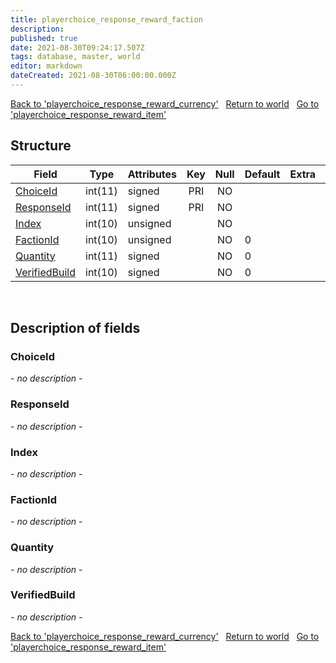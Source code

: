 ```yaml
---
title: playerchoice_response_reward_faction
description: 
published: true
date: 2021-08-30T09:24:17.507Z
tags: database, master, world
editor: markdown
dateCreated: 2021-08-30T06:00:00.000Z
---
```


<a href="https://dev.trinitycore.info/en/database/master/world/playerchoice_response_reward_currency" class="mt-5 v-btn v-btn--depressed v-btn--flat v-btn--outlined theme--light v-size--default darkblue--text text--lighten-3"><span class="v-btn__content"><i aria-hidden="true" class="v-icon notranslate v-icon--left mdi mdi-arrow-left theme--light"></i><span>Back to 'playerchoice_response_reward_currency'</span></span></a>&nbsp;&nbsp;&nbsp;<a href="https://dev.trinitycore.info/en/database/master/world/home" class="mt-5 v-btn v-btn--depressed v-btn--flat v-btn--outlined theme--light v-size--default darkblue--text text--lighten-3"><span class="v-btn__content"><i aria-hidden="true" class="v-icon notranslate v-icon--left mdi mdi-home-outline theme--light"></i><span>Return to world</span></span></a>&nbsp;&nbsp;&nbsp;<a href="https://dev.trinitycore.info/en/database/master/world/playerchoice_response_reward_item" class="mt-5 v-btn v-btn--depressed v-btn--flat v-btn--outlined theme--light v-size--default darkblue--text text--lighten-3"><span class="v-btn__content"><span>Go to 'playerchoice_response_reward_item'</span><i aria-hidden="true" class="v-icon notranslate v-icon--right mdi mdi-arrow-right theme--light"></i></span></a>

## Structure

| Field | Type | Attributes | Key | Null | Default | Extra | Comment |
| --- | --- | --- | :---: | :---: | --- | --- | --- |
| [ChoiceId](#ChoiceId) | int(11) | signed | PRI | NO |  |  |  |
| [ResponseId](#ResponseId) | int(11) | signed | PRI | NO |  |  |  |
| [Index](#Index) | int(10) | unsigned |  | NO |  |  |  |
| [FactionId](#FactionId) | int(10) | unsigned |  | NO | 0 |  |  |
| [Quantity](#Quantity) | int(11) | signed |  | NO | 0 |  |  |
| [VerifiedBuild](#VerifiedBuild) | int(10) | signed |  | NO | 0 |  |  |
&nbsp;
## Description of fields

### ChoiceId
*- no description -*
&nbsp;

### ResponseId
*- no description -*
&nbsp;

### Index
*- no description -*
&nbsp;

### FactionId
*- no description -*
&nbsp;

### Quantity
*- no description -*
&nbsp;

### VerifiedBuild
*- no description -*
&nbsp;

<a href="https://dev.trinitycore.info/en/database/master/world/playerchoice_response_reward_currency" class="mt-5 v-btn v-btn--depressed v-btn--flat v-btn--outlined theme--light v-size--default darkblue--text text--lighten-3"><span class="v-btn__content"><i aria-hidden="true" class="v-icon notranslate v-icon--left mdi mdi-arrow-left theme--light"></i><span>Back to 'playerchoice_response_reward_currency'</span></span></a>&nbsp;&nbsp;&nbsp;<a href="https://dev.trinitycore.info/en/database/master/world/home" class="mt-5 v-btn v-btn--depressed v-btn--flat v-btn--outlined theme--light v-size--default darkblue--text text--lighten-3"><span class="v-btn__content"><i aria-hidden="true" class="v-icon notranslate v-icon--left mdi mdi-home-outline theme--light"></i><span>Return to world</span></span></a>&nbsp;&nbsp;&nbsp;<a href="https://dev.trinitycore.info/en/database/master/world/playerchoice_response_reward_item" class="mt-5 v-btn v-btn--depressed v-btn--flat v-btn--outlined theme--light v-size--default darkblue--text text--lighten-3"><span class="v-btn__content"><span>Go to 'playerchoice_response_reward_item'</span><i aria-hidden="true" class="v-icon notranslate v-icon--right mdi mdi-arrow-right theme--light"></i></span></a>

